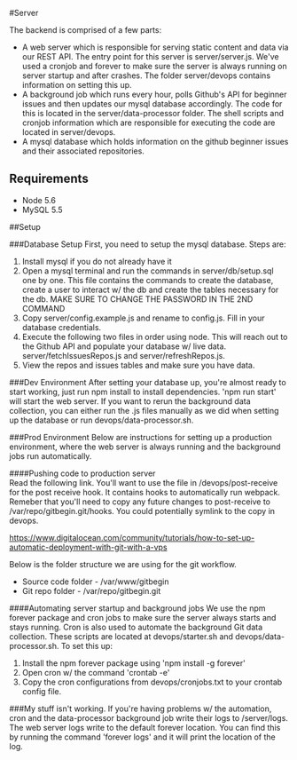 
#Server

The backend is comprised of a few parts:    
  - A web server which is responsible for serving static content and data via our REST API.  The entry point for this
  server is server/server.js.  We've used a cronjob and forever to make sure the server is always running on server startup
  and after crashes.  The folder server/devops contains information on setting this up.
  - A background job which runs every hour, polls Github's API for beginner issues and then updates our mysql database accordingly.
  The code for this is located in the server/data-processor folder.  The shell scripts and cronjob information which are responsible 
  for executing the code are located in server/devops.
  - A mysql database which holds information on the github beginner issues and their associated repositories.
  
## Requirements  

- Node 5.6  
- MySQL 5.5

##Setup
  
###Database Setup
First, you need to setup the mysql database.  Steps are:
  1. Install mysql if you do not already have it
  2. Open a mysql terminal and run the commands in server/db/setup.sql one by one.  This file contains the commands
  to create the database, create a user to interact w/ the db and create the tables necessary for the db.  MAKE SURE TO CHANGE
  THE PASSWORD IN THE 2ND COMMAND
  3. Copy server/config.example.js and rename to config.js.  Fill in your database credentials.  
  4. Execute the following two files in order using node.  This will reach out to the Github API and populate
  your database w/ live data.  server/fetchIssuesRepos.js and server/refreshRepos.js.
  5. View the repos and issues tables and make sure you have data.
  
###Dev Environment
After setting your database up, you're almost ready to start working, just run npm install to install dependencies. 'npm run start'
will start the web server.   If you want to rerun the background data collection, you can either run the .js files manually
as we did when setting up the database or run devops/data-processor.sh.  

###Prod Environment
Below are instructions for setting up a production environment, where the web server is always running and the background jobs
run automatically.
  
####Pushing code to production server  
Read the following link.  You'll want to use the file in /devops/post-receive for the post receive hook. It contains hooks to 
automatically run webpack. Remeber that you'll need to copy any future changes to post-receive to /var/repo/gitbegin.git/hooks.  You could potentially
symlink to the copy in devops.  
  
https://www.digitalocean.com/community/tutorials/how-to-set-up-automatic-deployment-with-git-with-a-vps  

Below is the folder structure we are using for the git workflow.
  - Source code folder - /var/www/gitbegin  
  - Git repo folder - /var/repo/gitbegin.git 
  
####Automating server startup and background jobs
We use the npm forever package and cron jobs to make sure the server always starts and stays running. Cron is also used to automate
the background Git data collection.  These scripts are located at devops/starter.sh and devops/data-processor.sh. To set this up:
  1. Install the npm forever package using 'npm install -g forever'
  2. Open cron w/ the command 'crontab -e'
  3. Copy the cron configurations from devops/cronjobs.txt to your crontab config file.
  
###My stuff isn't working.
If you're having problems w/ the automation, cron and the data-processor background job write their logs to /server/logs.
The web server logs write to the default forever location.  You can find this by running the command 'forever logs' and it 
will print the location of the log.

